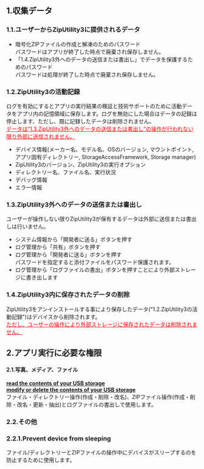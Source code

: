 ## 1.収集データ  
### 1.1.ユーザーからZipUtility3に提供されるデータ  

- 暗号化ZIPファイルの作成と解凍のためのパスワード  
パスワードはアプリが終了した時点で廃棄され保存しません。  
- 「1.4.ZipUtility3外へのデータの送信または書出し」でデータを保護するためのパスワード  
パスワードは処理が終了した時点で廃棄され保存しません。  

### 1.2.ZipUtility3の活動記録  

ログを有効にするとアプリの実行結果の検証と技術サポートのために活動データをアプリ内の記憶領域に保存します。ログを無効にした場合はデータの記録は停止します、ただし、既に記録したデータは削除されません。  
<span style="color: red;"><u>データは”1.3.ZipUtility3外へのデータの送信または書出し”の操作が行われない限り外部に送信されません。</u></span>  

- デバイス情報(メーカー名、モデル名、OSのバージョン, マウントポイント, アプリ固有ディレクトリー, StorageAccessFramework, Storage manager)  
- ZipUtility3のバージョン、ZipUtility3の実行オプション  
- ディレクトリー名、ファイル名、実行状況  
- デバッグ情報  
- エラー情報  

### 1.3.ZipUtility3外へのデータの送信または書出し  

ユーザーが操作しない限りZipUtility3が保有するデータは外部に送信または書出しは行いません。  

- システム情報から「開発者に送る」ボタンを押す  
- ログ管理から「共有」ボタンを押す  
- ログ管理から「開発者に送る」ボタンを押す  
パスワードを指定すると添付ファイルをパスワード保護されます。  
- ログ管理から「ログファイルの書出」ボタンを押すことにより外部ストレージに書き出します  

### 1.4.ZipUtility3内に保存されたデータの削除  

ZipUtility3をアンインストールする事により保存したデータ("1.2.ZipUtility3の活動記録")はデバイスから削除されます。  
<span style="color: red; "><u>ただし、ユーザーの操作により外部ストレージに保存されたデータは削除されません。</u></span>  

## 2.アプリ実行に必要な権限  

#### 2.1.写真、メディア、ファイル  
**<u>read the contents of your USB storage</u>**  
**<u>modify or delete the contents of your USB storage</u>**  
ファイル・ディレクトリー操作(作成・削除・改名)、ZIPファイル操作(作成・削除・改名・更新・抽出)とログファイルの書出しで使用します。  

### 2.2.その他  

### 2.2.1.Prevent device from sleeping  
ファイル/ディレクトリーとZIPファイルの操作中にデバイスがスリープするのを防止するために使用します。  
